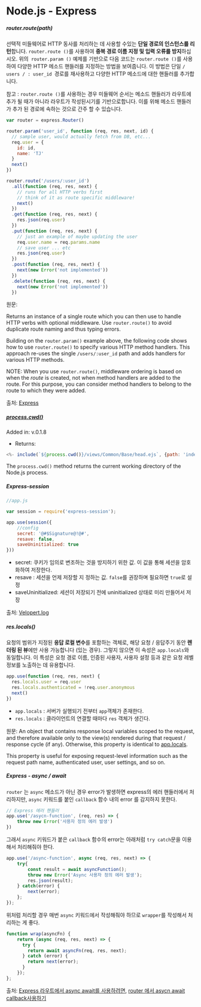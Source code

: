 # Node.js - Express

##### router.route(path)

선택적 미들웨어로 HTTP 동사를 처리하는 데 사용할 수있는 **단일 경로의 인스턴스를 리턴**합니다. `router.route ()`를 사용하여 **중복 경로 이름 지정 및 입력 오류를 방지**하십시오.
위의` router.param ()` 예제를 기반으로 다음 코드는 `router.route ()`를 사용하여 다양한 HTTP 메소드 핸들러를 지정하는 방법을 보여줍니다.
이 방법은 단일 `/ users / : user_id `경로를 재사용하고 다양한 HTTP 메소드에 대한 핸들러를 추가합니다.



참고 : `router.route ()`를 사용하는 경우 미들웨어 순서는 메소드 핸들러가 라우트에 추가 될 때가 아니라 라우트가 작성된시기를 기반으로합니다. 이를 위해 메소드 핸들러가 추가 된 경로에 속하는 것으로 간주 할 수 있습니다.

```js
var router = express.Router()

router.param('user_id', function (req, res, next, id) {
  // sample user, would actually fetch from DB, etc...
  req.user = {
    id: id,
    name: 'TJ'
  }
  next()
})

router.route('/users/:user_id')
  .all(function (req, res, next) {
    // runs for all HTTP verbs first
    // think of it as route specific middleware!
    next()
  })
  .get(function (req, res, next) {
    res.json(req.user)
  })
  .put(function (req, res, next) {
    // just an example of maybe updating the user
    req.user.name = req.params.name
    // save user ... etc
    res.json(req.user)
  })
  .post(function (req, res, next) {
    next(new Error('not implemented'))
  })
  .delete(function (req, res, next) {
    next(new Error('not implemented'))
  })
```





원문: 

Returns an instance of a single route which you can then use to handle HTTP verbs with optional middleware. Use `router.route()` to avoid duplicate route naming and thus typing errors.

Building on the `router.param()` example above, the following code shows how to use `router.route()` to specify various HTTP method handlers.
This approach re-uses the single `/users/:user_id` path and adds handlers for various HTTP methods.

NOTE: When you use `router.route()`, middleware ordering is based on when the *route* is created, not when method handlers are added to the route. For this purpose, you can consider method handlers to belong to the route to which they were added.

출처: [Express][Express]

[Express]: http://expressjs.com/en/4x/api.html#router.route



##### [process.cwd()](https://nodejs.org/api/process.html#process_process_cwd)

Added in: v.0.1.8

* Returns: <string>

```js
<%- include(`${process.cwd()}/views/Common/Base/head.ejs`, {path: 'index',title:"HOME "}) %>
```



The `process.cwd()` method returns the current working directory of the Node.js process.

##### Express-session

```js
//app.js

var session = require('express-session');

app.use(session({
    //config
    secret: '@#$Signature@!@#',
    resave: false,
    saveUninitialized: true
}))

```

* secret: 쿠키가 임의로 변조하는 것을 방지하기 위한 값. 이 값을 통해 세션을 암호화하여 저장한다.
* resave : 세션을 언제 저장할 지 정하는 값. `false`를 권장하며 필요하면 `true`로 설정
* saveUninitialized: 세션이 저장되기 전에 uninitialized 상태로 미리 만들어서 저장

출처: [Velopert.log](https://velopert.com/406)



##### res.locals()

요청의 범위가 지정된 **응답 로컬 변수**를 포함하는 객체로, 해당 요청 / 응답주기 동안 **렌더링 된 뷰**에만 사용 가능합니다 (있는 경우). 그렇지 않으면 이 속성은 `app.locals`와 동일합니다. 이 특성은 요청 경로 이름, 인증된 사용자, 사용자 설정 등과 같은 요청 레벨 정보를 노출하는 데 유용합니다.



```js
app.use(function (req, res, next) {
  res.locals.user = req.user
  res.locals.authenticated = !req.user.anonymous
  next()
})
```

* `app.locals` : 서버가 실행되기 전부터 `app`객체가 존재한다.
* `res.locals` : 클라이언트의 연결할 때마다 `res` 객체가 생긴다.



원문: An object that contains response local variables scoped to the request, and therefore available only to the view(s) rendered during that request / response cycle (if any). Otherwise, this property is identical to [app.locals](https://expressjs.com/ko/api.html#app.locals).

This property is useful for exposing request-level information such as the request path name, authenticated user, user settings, and so on.



##### Express - async / await

`router` 는 `async` 메소드가 아닌 경우 error가 발생하면 express의 에러 핸들러에서 처리하지만, `async` 키워드를 붙인 `callback` 함수 내의 error 를 감지하지 못한다.

```js
// Express 에러 핸들러
app.use('/asycn-function', (req, res) => {
    throw new Error('사용자 정의 에러 발생')
})

```

그래서 `async` 키워드가 붙은 `callback` 함수의 error는 아래처럼 `try catch`문을 이용해서 처리해줘야 한다.

```js
app.use('/async-function', async (req, res, next) => {
    try{
        const result = await asyncFunction();
        throw new Error('Async 사용자 정의 에러 발생');
        res.json(result);
    } catch(error) {
        next(error);
    };
});
```

위처럼 처리할 경우 매번 `async` 키워드에서  작성해줘야 하므로 `wrapper`를 작성해서 처리하는 게 좋다.

```js
function wrap(asyncFn) {
    return (async (req, res, next) => {
      try {
        return await asyncFn(req, res, next);
      } catch (error) {
        return next(error);
      }
    }); 
};
```

출처: [Express 라우트에서 async await를 사용하려면](https://medium.com/@changjoopark/express-%EB%9D%BC%EC%9A%B0%ED%8A%B8%EC%97%90%EC%84%9C-async-await%EB%A5%BC-%EC%82%AC%EC%9A%A9%ED%95%98%EB%A0%A4%EB%A9%B4-7e8ffe0fcc84), [router 에서 asycn await callback사용하기](https://kjwsx23.tistory.com/199)